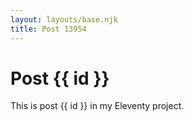```yaml
---
layout: layouts/base.njk
title: Post 13954
---
```


# Post {{ id }}

This is post {{ id }} in my Eleventy project.
